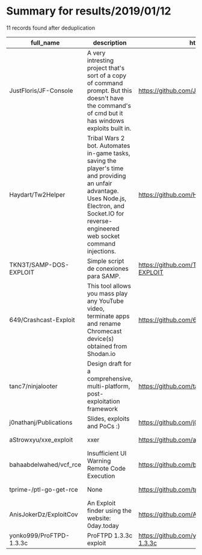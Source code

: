 
# Summary for results/2019/01/12
    
11 records found after deduplication

| full_name | description | html_url | matched_list | matched_count | pushed_at | size | stargazers_count | language | forks_count | vul_ids |
|-------------------------|-----------------------------------------------------------------------------------------------------------------------------------------------------------------------------------------------------|--------------------------------------------|----------------------------------|-----------------|---------------------------|--------|--------------------|------------|---------------|-----------|
| JustFloris/JF-Console | A very intresting project that's sort of a copy of command prompt. But this doesn't have the command's of cmd but it has windows exploits built in. | https://github.com/JustFloris/JF-Console | ['exploit'] | 1 | 2019-01-12 01:28:29+00:00 | 19 | 0 | C# | 0 | [] |
| Haydart/Tw2Helper | Tribal Wars 2 bot. Automates in-game tasks, saving the player's time and providing an unfair advantage. Uses Node.js, Electron, and Socket.IO for reverse-engineered web socket command injections. | https://github.com/Haydart/Tw2Helper | ['command injection'] | 1 | 2019-01-12 02:34:00+00:00 | 87 | 0 | JavaScript | 0 | [] |
| TKN3T/SAMP-DOS-EXPLOIT | Simple script de conexiones para SAMP. | https://github.com/TKN3T/SAMP-DOS-EXPLOIT | ['exploit'] | 1 | 2019-01-12 02:28:15+00:00 | 22 | 0 | Python | 1 | [] |
| 649/Crashcast-Exploit | This tool allows you mass play any YouTube video, terminate apps and rename Chromecast device(s) obtained from Shodan.io | https://github.com/649/Crashcast-Exploit | ['exploit'] | 1 | 2019-01-12 22:14:14+00:00 | 170 | 160 | Python | 50 | [] |
| tanc7/ninjalooter | Design draft for a comprehensive, multi-platform, post-exploitation framework | https://github.com/tanc7/ninjalooter | ['exploit'] | 1 | 2019-01-12 21:29:49+00:00 | 25 | 5 | Python | 4 | [] |
| j0nathanj/Publications | Slides, exploits and PoCs :) | https://github.com/j0nathanj/Publications | ['exploit'] | 1 | 2019-01-12 18:09:16+00:00 | 1202 | 87 | JavaScript | 15 | [] |
| aStrowxyu/xxe_exploit | xxer | https://github.com/aStrowxyu/xxe_exploit | ['exploit'] | 1 | 2019-01-12 11:41:56+00:00 | 5 | 0 | Python | 0 | [] |
| bahaabdelwahed/vcf_rce | Insufficient UI Warning Remote Code Execution | https://github.com/bahaabdelwahed/vcf_rce | ['rce', 'remote code execution'] | 2 | 2019-01-12 13:28:06+00:00 | 5 | 1 | Ruby | 3 | [] |
| tprime-/ptl-go-get-rce | None | https://github.com/tprime-/ptl-go-get-rce | ['rce'] | 1 | 2019-01-12 18:24:43+00:00 | 12 | 0 | Go | 0 | [] |
| AnisJokerDz/ExploitCov | An Exploit finder using the website: 0day.today | https://github.com/AnisJokerDz/ExploitCov | ['0day', 'exploit'] | 2 | 2019-01-12 18:09:19+00:00 | 2 | 1 | PHP | 1 | [] |
| yonko999/ProFTPD-1.3.3c | ProFTPD 1.3.3c exploit | https://github.com/yonko999/ProFTPD-1.3.3c | ['exploit'] | 1 | 2019-01-12 23:13:55+00:00 | 2 | 0 | Python | 1 | [] |
